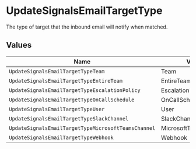 # UpdateSignalsEmailTargetType

The type of target that the inbound email will notify when matched.


## Values

| Name                                                | Value                                               |
| --------------------------------------------------- | --------------------------------------------------- |
| `UpdateSignalsEmailTargetTypeTeam`                  | Team                                                |
| `UpdateSignalsEmailTargetTypeEntireTeam`            | EntireTeam                                          |
| `UpdateSignalsEmailTargetTypeEscalationPolicy`      | EscalationPolicy                                    |
| `UpdateSignalsEmailTargetTypeOnCallSchedule`        | OnCallSchedule                                      |
| `UpdateSignalsEmailTargetTypeUser`                  | User                                                |
| `UpdateSignalsEmailTargetTypeSlackChannel`          | SlackChannel                                        |
| `UpdateSignalsEmailTargetTypeMicrosoftTeamsChannel` | MicrosoftTeamsChannel                               |
| `UpdateSignalsEmailTargetTypeWebhook`               | Webhook                                             |